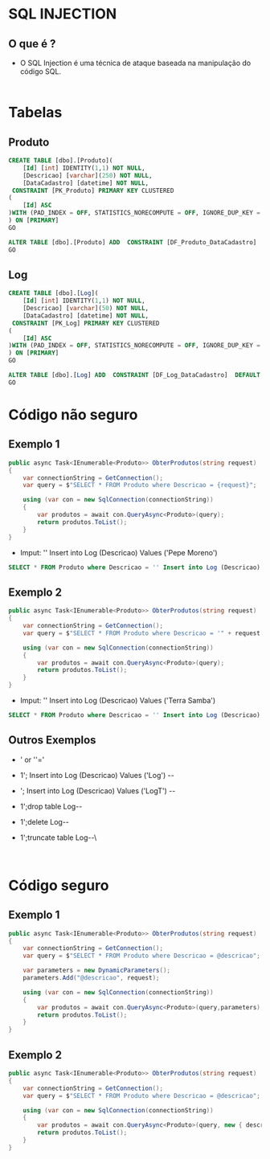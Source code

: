 # SQL INJECTION

## O que é ?

- O SQL Injection é uma técnica de ataque baseada na manipulação do código SQL.
  </br>
  </br>

# Tabelas

## Produto

```SQL
CREATE TABLE [dbo].[Produto](
	[Id] [int] IDENTITY(1,1) NOT NULL,
	[Descricao] [varchar](250) NOT NULL,
	[DataCadastro] [datetime] NOT NULL,
 CONSTRAINT [PK_Produto] PRIMARY KEY CLUSTERED
(
	[Id] ASC
)WITH (PAD_INDEX = OFF, STATISTICS_NORECOMPUTE = OFF, IGNORE_DUP_KEY = OFF, ALLOW_ROW_LOCKS = ON, ALLOW_PAGE_LOCKS = ON, OPTIMIZE_FOR_SEQUENTIAL_KEY = OFF) ON [PRIMARY]
) ON [PRIMARY]
GO

ALTER TABLE [dbo].[Produto] ADD  CONSTRAINT [DF_Produto_DataCadastro]  DEFAULT (getdate()) FOR [DataCadastro]
GO
```

## Log

```SQL
CREATE TABLE [dbo].[Log](
	[Id] [int] IDENTITY(1,1) NOT NULL,
	[Descricao] [varchar](50) NOT NULL,
	[DataCadastro] [datetime] NOT NULL,
 CONSTRAINT [PK_Log] PRIMARY KEY CLUSTERED
(
	[Id] ASC
)WITH (PAD_INDEX = OFF, STATISTICS_NORECOMPUTE = OFF, IGNORE_DUP_KEY = OFF, ALLOW_ROW_LOCKS = ON, ALLOW_PAGE_LOCKS = ON, OPTIMIZE_FOR_SEQUENTIAL_KEY = OFF) ON [PRIMARY]
) ON [PRIMARY]
GO

ALTER TABLE [dbo].[Log] ADD  CONSTRAINT [DF_Log_DataCadastro]  DEFAULT (getdate()) FOR [DataCadastro]
GO
```

#

# Código não seguro

## Exemplo 1

```csharp
public async Task<IEnumerable<Produto>> ObterProdutos(string request)
{
    var connectionString = GetConnection();
    var query = $"SELECT * FROM Produto where Descricao = {request}";

    using (var con = new SqlConnection(connectionString))
    {
        var produtos = await con.QueryAsync<Produto>(query);
        return produtos.ToList();
    }
}
```

- Imput: '' Insert into Log (Descricao) Values ('Pepe Moreno')

```SQL
SELECT * FROM Produto where Descricao = '' Insert into Log (Descricao) Values ('Pepe Moreno')
```

## Exemplo 2

```csharp
public async Task<IEnumerable<Produto>> ObterProdutos(string request)
{
    var connectionString = GetConnection();
    var query = $"SELECT * FROM Produto where Descricao = '" + request + "'";

    using (var con = new SqlConnection(connectionString))
    {
        var produtos = await con.QueryAsync<Produto>(query);
        return produtos.ToList();
    }
}
```

- Imput: '' Insert into Log (Descricao) Values ('Terra Samba')

```SQL
SELECT * FROM Produto where Descricao = '' Insert into Log (Descricao) Values ('Terra Samba')
```

## Outros Exemplos

- ' or ''='
- 1'; Insert into Log (Descricao) Values ('Log') --
- '; Insert into Log (Descricao) Values ('LogT') --
- 1';drop table Log--
- 1';delete Log--
- 1';truncate table Log--\

  </br>

#

# Código seguro

## Exemplo 1

```csharp
public async Task<IEnumerable<Produto>> ObterProdutos(string request)
{
    var connectionString = GetConnection();
    var query = $"SELECT * FROM Produto where Descricao = @descricao";

    var parameters = new DynamicParameters();
    parameters.Add("@descricao", request);

    using (var con = new SqlConnection(connectionString))
    {
        var produtos = await con.QueryAsync<Produto>(query,parameters);
        return produtos.ToList();
    }
}
```

## Exemplo 2

```csharp
public async Task<IEnumerable<Produto>> ObterProdutos(string request)
{
    var connectionString = GetConnection();
    var query = $"SELECT * FROM Produto where Descricao = @descricao";

    using (var con = new SqlConnection(connectionString))
    {
        var produtos = await con.QueryAsync<Produto>(query, new { descricao = request });
        return produtos.ToList();
    }
}
```

